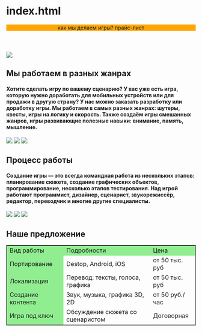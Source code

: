 # index.html
<html>
    <body>
    <header style="background-color: orange; color white">
    <p> как мы делаем игры? прайс-лист </p>
    </header>
        <main>   
         <img src="https://mars.algoritmika.org/uploads/2020/10/Vector_0_1603390263.png"> 
          <h2 style=""> Мы работаем в разных жанрах</h2>
     <h4 style=""> Хотите сделать игру по вашему сценарию?
У вас уже есть игра, которую нужно доработать для мобильных устройств или для продажи в другую страну?
У нас можно заказать разработку или доработку игры.
Мы работаем в самых разных жанрах: шутеры, квесты, игры на логику и скорость.
Также создаём игры смешанных жанров, игры развивающие полезные навыки: внимание, память, мышление. </h4>
        <img src="https://mars.algoritmika.org/uploads/2020/10/maps-and-location_0_1603391752.png">
        <img src="https://mars.algoritmika.org/uploads/2020/10/shooter_0_1603391752.png">
        <img src="https://mars.algoritmika.org/uploads/2020/10/tetris_0_1603391752.png">
            <h2 style=""> Процесс работы </h2>
        <h4 style=""> Создание игры — это всегда командная работа из нескольких этапов:
планирование сюжета, создание графических объектов, программирование, несколько этапов тестирования.
Над игрой работают программист, дизайнер, сценарист, звукорежиссёр, редактор, переводчик и многие другие специалисты.</h4>
            <img src="https://mars.algoritmika.org/uploads/2020/10/creativity_0_1603392703.png">
            <img src="https://mars.algoritmika.org/uploads/2020/10/discussion_0_1603392703.png">
            <img src="https://mars.algoritmika.org/uploads/2020/10/game-development_0_1603392703.png">
    <h2 style=""> Наше предложение </h2>
                <table style="border: 1px solid black">
                    <tr style="background-color:lightgreen">
                        <td> Вид работы </td>
                        <td> Подробности </td>
                        <td> Цена </td> 
                </tr>
                <tr>
                    <td style="background-color:lightgreen;"> Портирование</td>
                    <td> Destop, Android, iOS </td>
                    <td> от 50 тыс. руб </td>
                </tr>
                <tr>
                    <td style="background-color:lightgreen;"> Локализация </td>
                    <td> Перевод: тексты, голоса, графика</td> 
                    <td> от 50 тыс. руб </td>
                </tr>
                <tr>
                    <td style="background-color:lightgreen;"> Создание контента</td>
                    <td> Звук, музыка, графика 3D, 2D </td>
                    <td> от 50 руб./час </td>
                </tr>
                <tr>
                    <td style="background-color:lightgreen;"> Игра под ключ </td>
                    <td> Обсуждение сюжета со сценаристом </td>
                    <td> Договорная </td>
                </tr> 
            </table>
         </main> 
         </body>
         </html>
